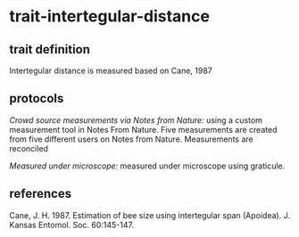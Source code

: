 # trait-intertegular-distance

## trait definition
Intertegular distance is measured based on Cane, 1987

## protocols
*Crowd source measurements via Notes from Nature:* using a custom measurement tool in Notes From Nature. Five measurements are created from five different users on Notes from Nature. Measurements are reconciled

*Measured under microscope:* measured under microscope using graticule.


## references
Cane, J. H. 1987. Estimation of bee size using intertegular span (Apoidea). J. Kansas Entomol. Soc. 60:145-147.
